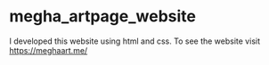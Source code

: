 # megha_artpage_website
I developed this website using html and css. To see the website visit https://meghaart.me/
